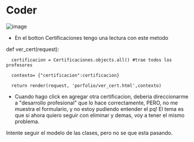 # Coder

![image](https://user-images.githubusercontent.com/56512168/180457600-8b4d3b42-140a-45e3-a79f-097c1cca2c25.png)

- En el botton Certificaciones tengo una lectura con este metodo

def ver_cert(request):

      certificacion = Certificaciones.objects.all() #trae todos los profesores

      contexto= {"certificacion":certificacion} 

      return render(request, 'porfolio/ver_cert.html',contexto)
- Cuando hago click en agregar otra certificacion, deberia direccionarme a "desarrollo profesional" que lo hace correctamente, PERO, no me muestra el formulario, y no estoy pudiendo entender el pq!
El tema es que si ahora quiero seguir con eliminar y demas, voy a tener el mismo problema.

Intente seguir el modelo de las clases, pero no se que esta pasando. 

